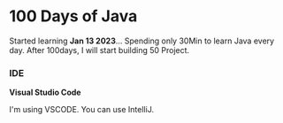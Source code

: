 # 100 Days of Java

Started learning **Jan 13 2023**...
Spending only 30Min to learn Java every day. After 100days, I will start building 50 Project.  

### IDE
**Visual Studio Code**


I'm using VSCODE. You can use IntelliJ.
